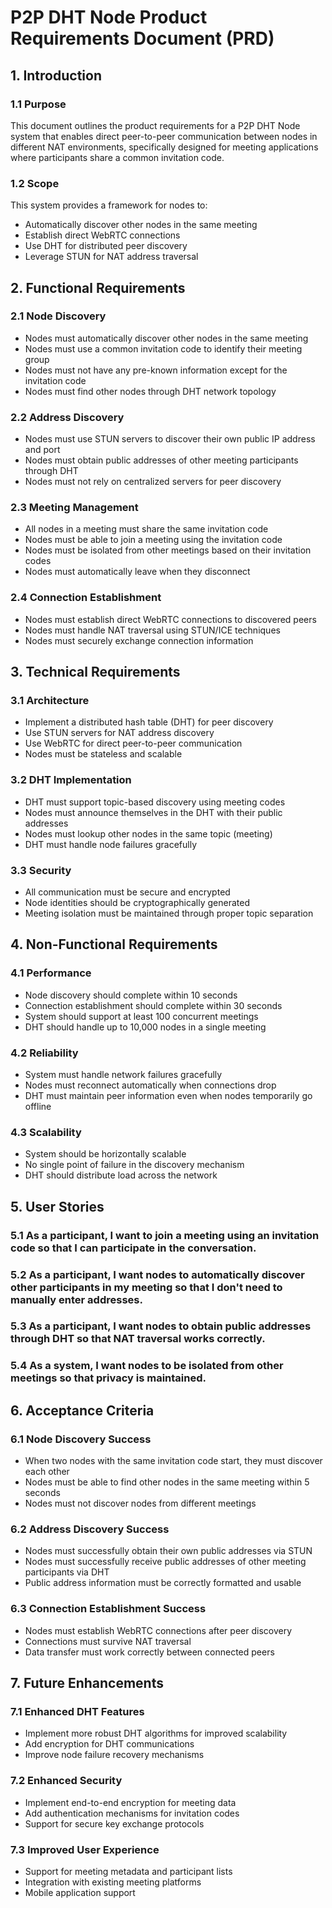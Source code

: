 # P2P DHT Node Product Requirements Document (PRD)

## 1. Introduction

### 1.1 Purpose
This document outlines the product requirements for a P2P DHT Node system that enables direct peer-to-peer communication between nodes in different NAT environments, specifically designed for meeting applications where participants share a common invitation code.

### 1.2 Scope
This system provides a framework for nodes to:
- Automatically discover other nodes in the same meeting
- Establish direct WebRTC connections
- Use DHT for distributed peer discovery
- Leverage STUN for NAT address traversal

## 2. Functional Requirements

### 2.1 Node Discovery
- Nodes must automatically discover other nodes in the same meeting
- Nodes must use a common invitation code to identify their meeting group
- Nodes must not have any pre-known information except for the invitation code
- Nodes must find other nodes through DHT network topology

### 2.2 Address Discovery
- Nodes must use STUN servers to discover their own public IP address and port
- Nodes must obtain public addresses of other meeting participants through DHT
- Nodes must not rely on centralized servers for peer discovery

### 2.3 Meeting Management
- All nodes in a meeting must share the same invitation code
- Nodes must be able to join a meeting using the invitation code
- Nodes must be isolated from other meetings based on their invitation codes
- Nodes must automatically leave when they disconnect

### 2.4 Connection Establishment
- Nodes must establish direct WebRTC connections to discovered peers
- Nodes must handle NAT traversal using STUN/ICE techniques
- Nodes must securely exchange connection information

## 3. Technical Requirements

### 3.1 Architecture
- Implement a distributed hash table (DHT) for peer discovery
- Use STUN servers for NAT address discovery
- Use WebRTC for direct peer-to-peer communication
- Nodes must be stateless and scalable

### 3.2 DHT Implementation
- DHT must support topic-based discovery using meeting codes
- Nodes must announce themselves in the DHT with their public addresses
- Nodes must lookup other nodes in the same topic (meeting)
- DHT must handle node failures gracefully

### 3.3 Security
- All communication must be secure and encrypted
- Node identities should be cryptographically generated
- Meeting isolation must be maintained through proper topic separation

## 4. Non-Functional Requirements

### 4.1 Performance
- Node discovery should complete within 10 seconds
- Connection establishment should complete within 30 seconds
- System should support at least 100 concurrent meetings
- DHT should handle up to 10,000 nodes in a single meeting

### 4.2 Reliability
- System must handle network failures gracefully
- Nodes must reconnect automatically when connections drop
- DHT must maintain peer information even when nodes temporarily go offline

### 4.3 Scalability
- System should be horizontally scalable
- No single point of failure in the discovery mechanism
- DHT should distribute load across the network

## 5. User Stories

### 5.1 As a participant, I want to join a meeting using an invitation code so that I can participate in the conversation.

### 5.2 As a participant, I want nodes to automatically discover other participants in my meeting so that I don't need to manually enter addresses.

### 5.3 As a participant, I want nodes to obtain public addresses through DHT so that NAT traversal works correctly.

### 5.4 As a system, I want nodes to be isolated from other meetings so that privacy is maintained.

## 6. Acceptance Criteria

### 6.1 Node Discovery Success
- When two nodes with the same invitation code start, they must discover each other
- Nodes must be able to find other nodes in the same meeting within 5 seconds
- Nodes must not discover nodes from different meetings

### 6.2 Address Discovery Success
- Nodes must successfully obtain their own public addresses via STUN
- Nodes must successfully receive public addresses of other meeting participants via DHT
- Public address information must be correctly formatted and usable

### 6.3 Connection Establishment Success
- Nodes must establish WebRTC connections after peer discovery
- Connections must survive NAT traversal
- Data transfer must work correctly between connected peers

## 7. Future Enhancements

### 7.1 Enhanced DHT Features
- Implement more robust DHT algorithms for improved scalability
- Add encryption for DHT communications
- Improve node failure recovery mechanisms

### 7.2 Enhanced Security
- Implement end-to-end encryption for meeting data
- Add authentication mechanisms for invitation codes
- Support for secure key exchange protocols

### 7.3 Improved User Experience
- Support for meeting metadata and participant lists
- Integration with existing meeting platforms
- Mobile application support
